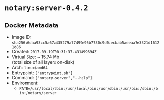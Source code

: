# `notary:server-0.4.2`

## Docker Metadata

- Image ID: `sha256:6daa93cc5a67a435279a77499e95b7730c9d0cecbab5aeeaa7e3321d16121d86`
- Created: `2017-09-19T00:31:37.431899694Z`
- Virtual Size: ~ 15.74 Mb  
  (total size of all layers on-disk)
- Arch: `linux`/`amd64`
- Entrypoint: `["entrypoint.sh"]`
- Command: `["notary-server","--help"]`
- Environment:
  - `PATH=/usr/local/sbin:/usr/local/bin:/usr/sbin:/usr/bin:/sbin:/bin:/notary/server`
